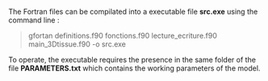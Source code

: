 The Fortran files can be compilated into a executable file **src.exe** using the command line :

> gfortan definitions.f90 fonctions.f90 lecture_ecriture.f90 main_3Dtissue.f90 -o src.exe

To operate, the executable requires the presence in the same folder of the file **PARAMETERS.txt** which contains the working parameters of the model.
